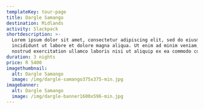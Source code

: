 ```yaml
---
templateKey: tour-page
title: Dargle Samango
destination: Midlands
activity: Slackpack
shortdescription: >-
  Lorem ipsum dolor sit amet, consectetur adipiscing elit, sed do eiusmod tempor
  incididunt ut labore et dolore magna aliqua. Ut enim ad minim veniam, quis
  nostrud exercitation ullamco laboris nisi ut aliquip ex ea commodo consequat.
duration: 3 nights
price: R 5400
imagethumbnail:
  alt: Dargle Samango
  image: /img/dargle-samango375x375-min.jpg
imagebanner:
  alt: Dargle Samango
  image: /img/dargle-banner1600x596-min.jpg
---
```


